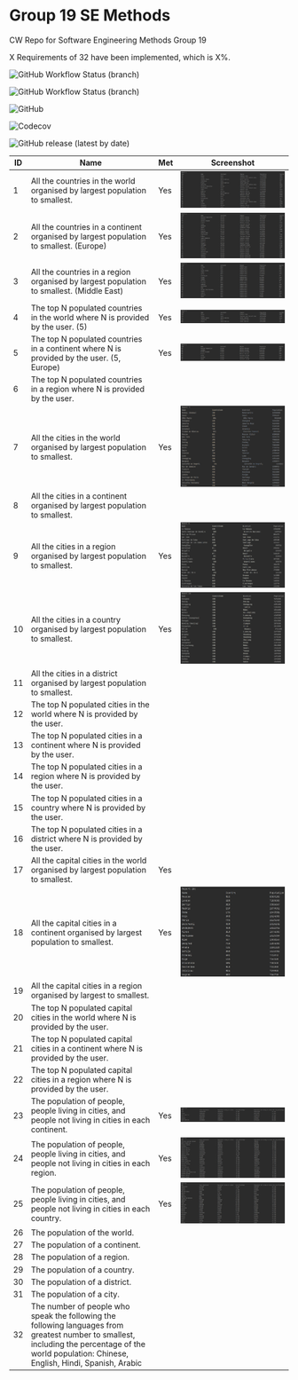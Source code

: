 # Group 19 SE Methods  
CW Repo for Software Engineering Methods Group 19

X Requirements of 32 have been implemented, which is X%.

![GitHub Workflow Status (branch)](https://img.shields.io/github/workflow/status/oldspoon/SET8103-group19/A%20workflow%20for%20the%20coursework/master?label=Master&style=for-the-badge)

![GitHub Workflow Status (branch)](https://img.shields.io/github/workflow/status/oldspoon/SET8103-group19/A%20workflow%20for%20the%20coursework/develop?label=Develop&style=for-the-badge)

![GitHub](https://img.shields.io/github/license/oldspoon/SET8103-group19?style=for-the-badge)

![Codecov](https://img.shields.io/codecov/c/github/oldspoon/SET8103-group19?style=for-the-badge)

![GitHub release (latest by date)](https://img.shields.io/github/v/release/oldspoon/set8103-group19?style=for-the-badge)


| ID  | Name | Met | Screenshot  |
|---|---|---|---|
| 1  | All the countries in the world organised by largest population to smallest.   | Yes  | ![Alt text](https://github.com/oldspoon/SET8103-group19/blob/master/screenshots/1.png) |
| 2  | All the countries in a continent organised by largest population to smallest. (Europe)  | Yes  | ![Alt text](https://github.com/oldspoon/SET8103-group19/blob/master/screenshots/2.png)  |
| 3  | All the countries in a region organised by largest population to smallest. (Middle East) | Yes  | ![Alt text](https://github.com/oldspoon/SET8103-group19/blob/master/screenshots/3.png)  |
| 4  | The top N populated countries in the world where N is provided by the user. (5)  | Yes  | ![Alt text](https://github.com/oldspoon/SET8103-group19/blob/master/screenshots/4.png)  |
| 5 | The top N populated countries in a continent where N is provided by the user. (5, Europe)  | Yes  | ![Alt text](https://github.com/oldspoon/SET8103-group19/blob/master/screenshots/5.png)  |
| 6  | The top N populated countries in a region where N is provided by the user.  |   |   |
| 7  | All the cities in the world organised by largest population to smallest.  | Yes  | ![Alt text](https://github.com/oldspoon/SET8103-group19/blob/master/screenshots/7.png)  |
| 8  | All the cities in a continent organised by largest population to smallest.  |   |   |
| 9  |  All the cities in a region organised by largest population to smallest. | Yes  | ![Alt text](https://github.com/oldspoon/SET8103-group19/blob/master/screenshots/9.png)  |
| 10  | All the cities in a country organised by largest population to smallest.  | Yes  | ![Alt text](https://github.com/oldspoon/SET8103-group19/blob/master/screenshots/10.png)  |
| 11  | All the cities in a district organised by largest population to smallest.  |   |   |
| 12  | The top N populated cities in the world where N is provided by the user.  |   |   |
| 13  | The top N populated cities in a continent where N is provided by the user.  |   |   |
| 14  | The top N populated cities in a region where N is provided by the user.  |   |   |
| 15 |  The top N populated cities in a country where N is provided by the user. |   |   |
| 16  | The top N populated cities in a district where N is provided by the user.  |   |   |
| 17  | All the capital cities in the world organised by largest population to smallest.  | Yes  |   |
| 18  | All the capital cities in a continent organised by largest population to smallest.  | Yes  | ![Alt text](https://github.com/oldspoon/SET8103-group19/blob/master/screenshots/18.png)  |
| 19  | All the capital cities in a region organised by largest to smallest.  |   |   |
| 20  | The top N populated capital cities in the world where N is provided by the user.  |   |   |
| 21  | The top N populated capital cities in a continent where N is provided by the user.  |   |   |
| 22  | The top N populated capital cities in a region where N is provided by the user.  |   |   |
| 23  | The population of people, people living in cities, and people not living in cities in each continent.  | Yes  | ![Alt text](https://github.com/oldspoon/SET8103-group19/blob/master/screenshots/23.png)  |
| 24  | The population of people, people living in cities, and people not living in cities in each region.  | Yes  | ![Alt text](https://github.com/oldspoon/SET8103-group19/blob/master/screenshots/24.png)  |
| 25  | The population of people, people living in cities, and people not living in cities in each country.  | Yes  | ![Alt text](https://github.com/oldspoon/SET8103-group19/blob/master/screenshots/25.png)  |
| 26  | The population of the world.  |   |   |
| 27  | The population of a continent.  |   |   |
| 28  | The population of a region.  |   |   |
| 29  | The population of a country.  |   |   |
| 30  | The population of a district.  |   |   |
| 31  | The population of a city.  |   |   |
| 32  |  The number of people who speak the following the following languages from greatest number to smallest, including the percentage of the world population: Chinese, English, Hindi, Spanish, Arabic  |   |   |
